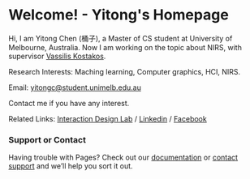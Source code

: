 # Welcome! - Yitong's Homepage

Hi, I am Yitong Chen (桶子), a Master of CS student at University of Melbourne, Australia. Now I am working on the topic about NIRS, with supervisor [Vassilis Kostakos](http://people.eng.unimelb.edu.au/vkostakos/).

Research Interests: Maching learning, Computer graphics, HCI, NIRS.

Email: yitongc@student.unimelb.edu.au

Contact me if you have any interest.

Related Links: [Interaction Design Lab](http://www.cis.unimelb.edu.au/research/groups/interaction-design/) / [Linkedin](https://www.linkedin.com/in/%E6%80%A1%E6%A1%90-%E9%99%88-34866b133/) / [Facebook](https://www.facebook.com/profile.php?id=100005733581445)



### Support or Contact

Having trouble with Pages? Check out our [documentation](https://help.github.com/categories/github-pages-basics/) or [contact support](https://github.com/contact) and we’ll help you sort it out.
